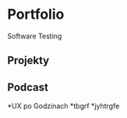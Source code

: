 # Portfolio
Software Testing
<h2> Projekty </h2>

<h2> Podcast </h2>
*UX po Godzinach
*tbgrf
*jyhtrgfe

